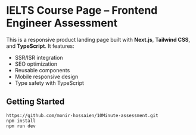 # IELTS Course Page – Frontend Engineer Assessment

This is a responsive product landing page built with **Next.js**, **Tailwind CSS**, and **TypeScript**. It features:

- SSR/ISR integration
- SEO optimization
- Reusable components
- Mobile responsive design
- Type safety with TypeScript

## Getting Started

```
https://github.com/monir-hossaien/10Minute-assessment.git
npm install
npm run dev

 
